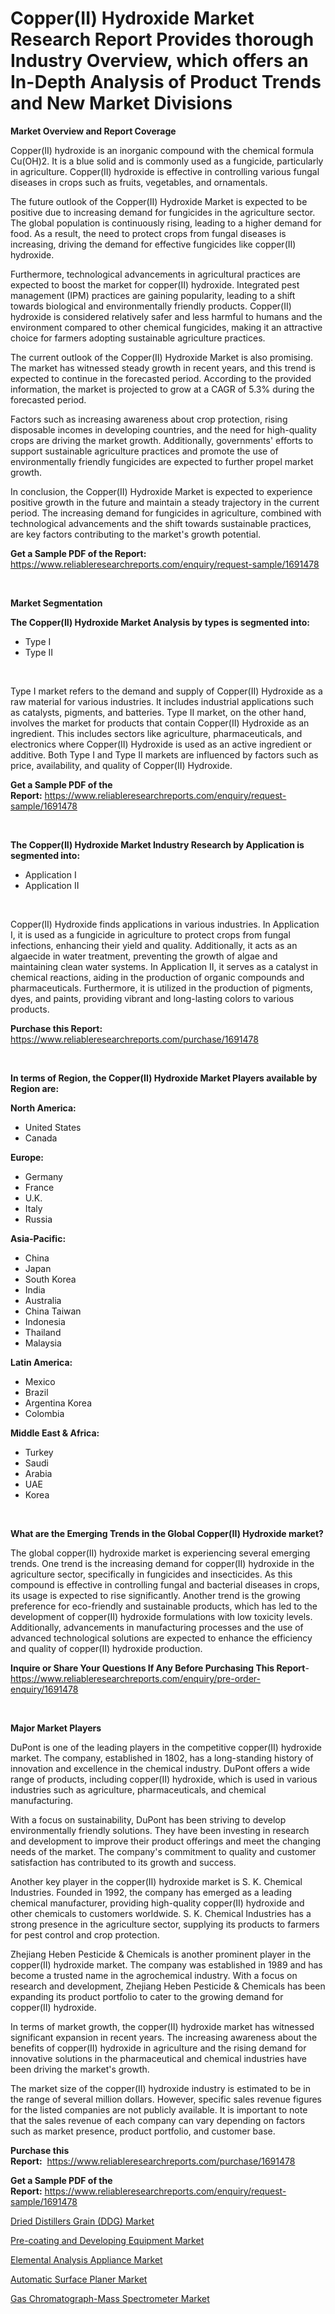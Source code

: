 <p><h1>Copper(II) Hydroxide Market Research Report Provides thorough Industry Overview, which offers an In-Depth Analysis of Product Trends and New Market Divisions</h1></p><p><strong>Market Overview and Report Coverage</strong></p>
<p><p>Copper(II) hydroxide is an inorganic compound with the chemical formula Cu(OH)2. It is a blue solid and is commonly used as a fungicide, particularly in agriculture. Copper(II) hydroxide is effective in controlling various fungal diseases in crops such as fruits, vegetables, and ornamentals.</p><p>The future outlook of the Copper(II) Hydroxide Market is expected to be positive due to increasing demand for fungicides in the agriculture sector. The global population is continuously rising, leading to a higher demand for food. As a result, the need to protect crops from fungal diseases is increasing, driving the demand for effective fungicides like copper(II) hydroxide.</p><p>Furthermore, technological advancements in agricultural practices are expected to boost the market for copper(II) hydroxide. Integrated pest management (IPM) practices are gaining popularity, leading to a shift towards biological and environmentally friendly products. Copper(II) hydroxide is considered relatively safer and less harmful to humans and the environment compared to other chemical fungicides, making it an attractive choice for farmers adopting sustainable agriculture practices.</p><p>The current outlook of the Copper(II) Hydroxide Market is also promising. The market has witnessed steady growth in recent years, and this trend is expected to continue in the forecasted period. According to the provided information, the market is projected to grow at a CAGR of 5.3% during the forecasted period.</p><p>Factors such as increasing awareness about crop protection, rising disposable incomes in developing countries, and the need for high-quality crops are driving the market growth. Additionally, governments' efforts to support sustainable agriculture practices and promote the use of environmentally friendly fungicides are expected to further propel market growth.</p><p>In conclusion, the Copper(II) Hydroxide Market is expected to experience positive growth in the future and maintain a steady trajectory in the current period. The increasing demand for fungicides in agriculture, combined with technological advancements and the shift towards sustainable practices, are key factors contributing to the market's growth potential.</p></p>
<p><strong>Get a Sample PDF of the Report:</strong> <a href="https://www.reliableresearchreports.com/enquiry/request-sample/1691478">https://www.reliableresearchreports.com/enquiry/request-sample/1691478</a></p>
<p>&nbsp;</p>
<p><strong>Market Segmentation</strong></p>
<p><strong>The Copper(II) Hydroxide Market Analysis by types is segmented into:</strong></p>
<p><ul><li>Type I</li><li>Type II</li></ul></p>
<p>&nbsp;</p>
<p><p>Type I market refers to the demand and supply of Copper(II) Hydroxide as a raw material for various industries. It includes industrial applications such as catalysts, pigments, and batteries. Type II market, on the other hand, involves the market for products that contain Copper(II) Hydroxide as an ingredient. This includes sectors like agriculture, pharmaceuticals, and electronics where Copper(II) Hydroxide is used as an active ingredient or additive. Both Type I and Type II markets are influenced by factors such as price, availability, and quality of Copper(II) Hydroxide.</p></p>
<p><strong>Get a Sample PDF of the Report:</strong>&nbsp;<a href="https://www.reliableresearchreports.com/enquiry/request-sample/1691478">https://www.reliableresearchreports.com/enquiry/request-sample/1691478</a></p>
<p>&nbsp;</p>
<p><strong>The Copper(II) Hydroxide Market Industry Research by Application is segmented into:</strong></p>
<p><ul><li>Application I</li><li>Application II</li></ul></p>
<p>&nbsp;</p>
<p><p>Copper(II) Hydroxide finds applications in various industries. In Application I, it is used as a fungicide in agriculture to protect crops from fungal infections, enhancing their yield and quality. Additionally, it acts as an algaecide in water treatment, preventing the growth of algae and maintaining clean water systems. In Application II, it serves as a catalyst in chemical reactions, aiding in the production of organic compounds and pharmaceuticals. Furthermore, it is utilized in the production of pigments, dyes, and paints, providing vibrant and long-lasting colors to various products.</p></p>
<p><strong>Purchase this Report:</strong>&nbsp; <a href="https://www.reliableresearchreports.com/purchase/1691478">https://www.reliableresearchreports.com/purchase/1691478</a></p>
<p>&nbsp;</p>
<p><strong>In terms of Region, the Copper(II) Hydroxide Market Players available by Region are:</strong></p>
<p>
    <p> <strong> North America: </strong>
        <ul>
            <li>United States</li>
            <li>Canada</li>
        </ul>
        </p> 
    <p> <strong> Europe: </strong>
        <ul>
            <li>Germany</li>
            <li>France</li>
            <li>U.K.</li>
            <li>Italy</li>
            <li>Russia</li>
        </ul>
        </p> 
    <p> <strong> Asia-Pacific: </strong>
        <ul>
            <li>China</li>
            <li>Japan</li>
            <li>South Korea</li>
            <li>India</li>
            <li>Australia</li>
            <li>China Taiwan</li>
            <li>Indonesia</li>
            <li>Thailand</li>
            <li>Malaysia</li>
        </ul>
        </p> 
    <p> <strong> Latin America: </strong>
        <ul>
            <li>Mexico</li>
            <li>Brazil</li>
            <li>Argentina Korea</li>
            <li>Colombia</li>
        </ul>
        </p> 
    <p> <strong> Middle East & Africa: </strong>
        <ul>
            <li>Turkey</li>
            <li>Saudi</li>
            <li>Arabia</li>
            <li>UAE</li>
            <li>Korea</li>
        </ul>
    </p>
    </p>
<p>&nbsp;</p>
<p><strong>What are the Emerging Trends in the Global Copper(II) Hydroxide market?</strong></p>
<p><p>The global copper(II) hydroxide market is experiencing several emerging trends. One trend is the increasing demand for copper(II) hydroxide in the agriculture sector, specifically in fungicides and insecticides. As this compound is effective in controlling fungal and bacterial diseases in crops, its usage is expected to rise significantly. Another trend is the growing preference for eco-friendly and sustainable products, which has led to the development of copper(II) hydroxide formulations with low toxicity levels. Additionally, advancements in manufacturing processes and the use of advanced technological solutions are expected to enhance the efficiency and quality of copper(II) hydroxide production.</p></p>
<p><strong>Inquire or Share Your Questions If Any Before Purchasing This Report</strong>- <a href="https://www.reliableresearchreports.com/enquiry/pre-order-enquiry/1691478">https://www.reliableresearchreports.com/enquiry/pre-order-enquiry/1691478</a></p>
<p>&nbsp;</p>
<p><strong>Major Market Players</strong></p>
<p><p>DuPont is one of the leading players in the competitive copper(II) hydroxide market. The company, established in 1802, has a long-standing history of innovation and excellence in the chemical industry. DuPont offers a wide range of products, including copper(II) hydroxide, which is used in various industries such as agriculture, pharmaceuticals, and chemical manufacturing.</p><p>With a focus on sustainability, DuPont has been striving to develop environmentally friendly solutions. They have been investing in research and development to improve their product offerings and meet the changing needs of the market. The company's commitment to quality and customer satisfaction has contributed to its growth and success.</p><p>Another key player in the copper(II) hydroxide market is S. K. Chemical Industries. Founded in 1992, the company has emerged as a leading chemical manufacturer, providing high-quality copper(II) hydroxide and other chemicals to customers worldwide. S. K. Chemical Industries has a strong presence in the agriculture sector, supplying its products to farmers for pest control and crop protection.</p><p>Zhejiang Heben Pesticide & Chemicals is another prominent player in the copper(II) hydroxide market. The company was established in 1989 and has become a trusted name in the agrochemical industry. With a focus on research and development, Zhejiang Heben Pesticide & Chemicals has been expanding its product portfolio to cater to the growing demand for copper(II) hydroxide.</p><p>In terms of market growth, the copper(II) hydroxide market has witnessed significant expansion in recent years. The increasing awareness about the benefits of copper(II) hydroxide in agriculture and the rising demand for innovative solutions in the pharmaceutical and chemical industries have been driving the market's growth.</p><p>The market size of the copper(II) hydroxide industry is estimated to be in the range of several million dollars. However, specific sales revenue figures for the listed companies are not publicly available. It is important to note that the sales revenue of each company can vary depending on factors such as market presence, product portfolio, and customer base.</p></p>
<p><strong>Purchase this Report:</strong>&nbsp;&nbsp;<a href="https://www.reliableresearchreports.com/purchase/1691478">https://www.reliableresearchreports.com/purchase/1691478</a></p>
<p></p>
<p><strong>Get a Sample PDF of the Report:</strong>&nbsp;<a href="https://www.reliableresearchreports.com/enquiry/request-sample/1691478">https://www.reliableresearchreports.com/enquiry/request-sample/1691478</a></p>
<p><p><a href="https://medium.com/@fire.belt.bug/dried-distillers-grain-ddg-market-outlook-industry-overview-and-forecast-2023-to-2030-0f463a4edd1b">Dried Distillers Grain (DDG) Market</a></p><p><a href="https://medium.com/@sink.pay.sand/pre-coating-and-developing-equipment-market-analysis-and-sze-forecasted-for-period-from-2023-to-efe8d69c72b5">Pre-coating and Developing Equipment Market</a></p><p><a href="https://www.linkedin.com/pulse/elemental-analysis-appliance-market-share-amp-new-trends-holme/">Elemental Analysis Appliance Market</a></p><p><a href="https://www.linkedin.com/pulse/automatic-surface-planer-market-size-share-global-analysis/">Automatic Surface Planer Market</a></p><p><a href="https://www.linkedin.com/pulse/gas-chromatograph-mass-spectrometer-market-challenges-opportunities/">Gas Chromatograph-Mass Spectrometer Market</a></p></p>